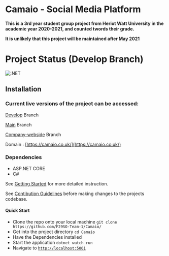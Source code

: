 ﻿# Camaio - Social Media Platform

**This is a 3rd year student group project from Heriot Watt University in the academic year 2020-2021, and counted twords their grade.**

**It is unlikely that this project will be maintained after May 2021**

# Project Status (Develop Branch)

![.NET](https://github.com/F29SO-Team-1/Camaio/workflows/.NET/badge.svg?branch=develop)

## Installation

### Current live versions of the project can be accessed:
[Develop](http://145.14.158.110:81/) Branch

[Main](http://145.14.158.110:81/) Branch

[Company-webside](http://145.14.158.110:82/) Branch

Domain : [https://camaio.co.uk/](https://camaio.co.uk/)

### Dependencies
- ASP.NET CORE
- C#

See [Getting Started](GETTING_STARTED.md) for more detailed instruction.

See [Contibution Guidelines](CONTRIBUTING.md) before making changes to the projects codebase.

#### Quick Start

- Clone the repo onto your local machine  `git clone https://github.com/F29SO-Team-1/Camaio/`
- Get into the project directory          `cd Camaio`
- Have the Dependencies installed
- Start the application                   `dotnet watch run`
- Navigate to [`http://localhost:5001`](http://localhost:5001)